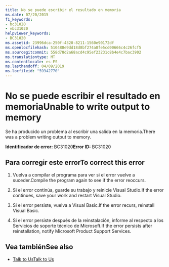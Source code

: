 ```yaml
---
title: No se puede escribir el resultado en memoria
ms.date: 07/20/2015
f1_keywords:
- bc31020
- vbc31020
helpviewer_keywords:
- BC31020
ms.assetid: 23996dca-250f-4320-8211-1560e90172df
ms.openlocfilehash: 510488e9dd18d8bf274a8fe5cd00666c4c26fcf5
ms.sourcegitcommit: 558d78d2a68acd4c95ef23231c8b4e4c7bac3902
ms.translationtype: MT
ms.contentlocale: es-ES
ms.lasthandoff: 04/09/2019
ms.locfileid: "59342770"
---
```

# <a name="unable-to-write-output-to-memory"></a><span data-ttu-id="e28fa-102">No se puede escribir el resultado en memoria</span><span class="sxs-lookup"><span data-stu-id="e28fa-102">Unable to write output to memory</span></span>
<span data-ttu-id="e28fa-103">Se ha producido un problema al escribir una salida en la memoria.</span><span class="sxs-lookup"><span data-stu-id="e28fa-103">There was a problem writing output to memory.</span></span>  
  
 <span data-ttu-id="e28fa-104">**Identificador de error:** BC31020</span><span class="sxs-lookup"><span data-stu-id="e28fa-104">**Error ID:** BC31020</span></span>  
  
## <a name="to-correct-this-error"></a><span data-ttu-id="e28fa-105">Para corregir este error</span><span class="sxs-lookup"><span data-stu-id="e28fa-105">To correct this error</span></span>  
  
1. <span data-ttu-id="e28fa-106">Vuelva a compilar el programa para ver si el error vuelve a suceder.</span><span class="sxs-lookup"><span data-stu-id="e28fa-106">Compile the program again to see if the error reoccurs.</span></span>  
  
2. <span data-ttu-id="e28fa-107">Si el error continúa, guarde su trabajo y reinicie Visual Studio.</span><span class="sxs-lookup"><span data-stu-id="e28fa-107">If the error continues, save your work and restart Visual Studio.</span></span>  
  
3. <span data-ttu-id="e28fa-108">Si el error persiste, vuelva a Visual Basic.</span><span class="sxs-lookup"><span data-stu-id="e28fa-108">If the error recurs, reinstall Visual Basic.</span></span>  
  
4. <span data-ttu-id="e28fa-109">Si el error persiste después de la reinstalación, informe al respecto a los Servicios de soporte técnico de Microsoft.</span><span class="sxs-lookup"><span data-stu-id="e28fa-109">If the error persists after reinstallation, notify Microsoft Product Support Services.</span></span>  
  
## <a name="see-also"></a><span data-ttu-id="e28fa-110">Vea también</span><span class="sxs-lookup"><span data-stu-id="e28fa-110">See also</span></span>

- [<span data-ttu-id="e28fa-111">Talk to Us</span><span class="sxs-lookup"><span data-stu-id="e28fa-111">Talk to Us</span></span>](/visualstudio/ide/talk-to-us)
